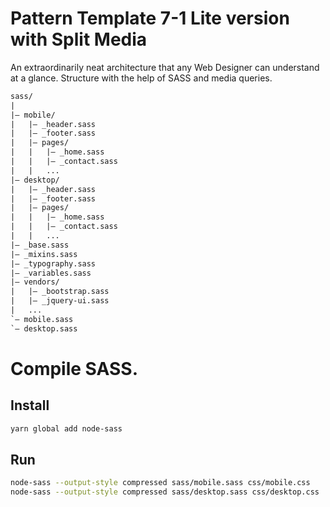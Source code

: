 # Pattern Template 7-1 Lite version with Split Media

An extraordinarily neat architecture that any Web Designer can understand at a glance. Structure with the help of SASS and media queries.

``` txt
sass/                    
|
|– mobile/             
|   |– _header.sass          
|   |– _footer.sass                       
|   |– pages/                
|   |   |– _home.sass        
|   |   |– _contact.sass     
|   |   ... 
|– desktop/             
|   |– _header.sass          
|   |– _footer.sass                       
|   |– pages/                
|   |   |– _home.sass        
|   |   |– _contact.sass     
|   |   ... 
|– _base.sass                    
|– _mixins.sass          
|– _typography.sass      
|– _variables.sass                          
|– vendors/              
|   |– _bootstrap.sass   
|   |– _jquery-ui.sass   
|   ...                  
`– mobile.sass      
`– desktop.sass  
```

# Compile SASS.

## Install

``` bash
yarn global add node-sass
```

## Run

``` bash
node-sass --output-style compressed sass/mobile.sass css/mobile.css
node-sass --output-style compressed sass/desktop.sass css/desktop.css
```
